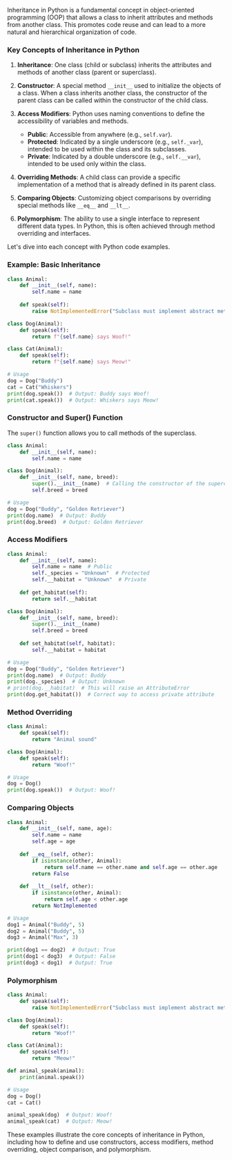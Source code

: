 Inheritance in Python is a fundamental concept in object-oriented programming (OOP) that allows a class to inherit attributes and methods from another class. This promotes code reuse and can lead to a more natural and hierarchical organization of code. 

### Key Concepts of Inheritance in Python

1. **Inheritance**: One class (child or subclass) inherits the attributes and methods of another class (parent or superclass).

2. **Constructor**: A special method `__init__` used to initialize the objects of a class. When a class inherits another class, the constructor of the parent class can be called within the constructor of the child class.

3. **Access Modifiers**: Python uses naming conventions to define the accessibility of variables and methods.
   - **Public**: Accessible from anywhere (e.g., `self.var`).
   - **Protected**: Indicated by a single underscore (e.g., `self._var`), intended to be used within the class and its subclasses.
   - **Private**: Indicated by a double underscore (e.g., `self.__var`), intended to be used only within the class.

4. **Overriding Methods**: A child class can provide a specific implementation of a method that is already defined in its parent class.

5. **Comparing Objects**: Customizing object comparisons by overriding special methods like `__eq__` and `__lt__`.

6. **Polymorphism**: The ability to use a single interface to represent different data types. In Python, this is often achieved through method overriding and interfaces.

Let's dive into each concept with Python code examples.

### Example: Basic Inheritance

```python
class Animal:
    def __init__(self, name):
        self.name = name
    
    def speak(self):
        raise NotImplementedError("Subclass must implement abstract method")

class Dog(Animal):
    def speak(self):
        return f"{self.name} says Woof!"

class Cat(Animal):
    def speak(self):
        return f"{self.name} says Meow!"

# Usage
dog = Dog("Buddy")
cat = Cat("Whiskers")
print(dog.speak())  # Output: Buddy says Woof!
print(cat.speak())  # Output: Whiskers says Meow!
```

### Constructor and Super() Function

The `super()` function allows you to call methods of the superclass.

```python
class Animal:
    def __init__(self, name):
        self.name = name

class Dog(Animal):
    def __init__(self, name, breed):
        super().__init__(name)  # Calling the constructor of the superclass
        self.breed = breed

# Usage
dog = Dog("Buddy", "Golden Retriever")
print(dog.name)  # Output: Buddy
print(dog.breed)  # Output: Golden Retriever
```

### Access Modifiers

```python
class Animal:
    def __init__(self, name):
        self.name = name  # Public
        self._species = "Unknown"  # Protected
        self.__habitat = "Unknown"  # Private
    
    def get_habitat(self):
        return self.__habitat

class Dog(Animal):
    def __init__(self, name, breed):
        super().__init__(name)
        self.breed = breed
    
    def set_habitat(self, habitat):
        self.__habitat = habitat

# Usage
dog = Dog("Buddy", "Golden Retriever")
print(dog.name)  # Output: Buddy
print(dog._species)  # Output: Unknown
# print(dog.__habitat)  # This will raise an AttributeError
print(dog.get_habitat())  # Correct way to access private attribute
```

### Method Overriding

```python
class Animal:
    def speak(self):
        return "Animal sound"

class Dog(Animal):
    def speak(self):
        return "Woof!"

# Usage
dog = Dog()
print(dog.speak())  # Output: Woof!
```

### Comparing Objects

```python
class Animal:
    def __init__(self, name, age):
        self.name = name
        self.age = age
    
    def __eq__(self, other):
        if isinstance(other, Animal):
            return self.name == other.name and self.age == other.age
        return False
    
    def __lt__(self, other):
        if isinstance(other, Animal):
            return self.age < other.age
        return NotImplemented

# Usage
dog1 = Animal("Buddy", 5)
dog2 = Animal("Buddy", 5)
dog3 = Animal("Max", 3)

print(dog1 == dog2)  # Output: True
print(dog1 < dog3)  # Output: False
print(dog3 < dog1)  # Output: True
```

### Polymorphism

```python
class Animal:
    def speak(self):
        raise NotImplementedError("Subclass must implement abstract method")

class Dog(Animal):
    def speak(self):
        return "Woof!"

class Cat(Animal):
    def speak(self):
        return "Meow!"

def animal_speak(animal):
    print(animal.speak())

# Usage
dog = Dog()
cat = Cat()

animal_speak(dog)  # Output: Woof!
animal_speak(cat)  # Output: Meow!
```

These examples illustrate the core concepts of inheritance in Python, including how to define and use constructors, access modifiers, method overriding, object comparison, and polymorphism.